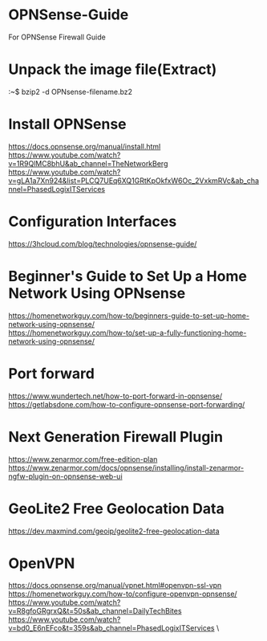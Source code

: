 # OPNSense-Guide
For OPNSense Firewall Guide

# Unpack the image file(Extract)
:~$ bzip2 -d OPNsense-filename.bz2

# Install OPNSense
https://docs.opnsense.org/manual/install.html \
https://www.youtube.com/watch?v=1R9QlMC8bhU&ab_channel=TheNetworkBerg \
https://www.youtube.com/watch?v=gLA1a7Xn924&list=PLCQ7UEq6XQ1GRtKpOkfxW6Oc_2VxkmRVc&ab_channel=PhasedLogixITServices

# Configuration Interfaces
https://3hcloud.com/blog/technologies/opnsense-guide/

# Beginner's Guide to Set Up a Home Network Using OPNsense
https://homenetworkguy.com/how-to/beginners-guide-to-set-up-home-network-using-opnsense/ \
https://homenetworkguy.com/how-to/set-up-a-fully-functioning-home-network-using-opnsense/

# Port forward
https://www.wundertech.net/how-to-port-forward-in-opnsense/ \
https://getlabsdone.com/how-to-configure-opnsense-port-forwarding/

# Next Generation Firewall Plugin
https://www.zenarmor.com/free-edition-plan \
https://www.zenarmor.com/docs/opnsense/installing/install-zenarmor-ngfw-plugin-on-opnsense-web-ui

# GeoLite2 Free Geolocation Data
https://dev.maxmind.com/geoip/geolite2-free-geolocation-data

# OpenVPN
https://docs.opnsense.org/manual/vpnet.html#openvpn-ssl-vpn \
https://homenetworkguy.com/how-to/configure-openvpn-opnsense/ \
https://www.youtube.com/watch?v=R8gfoGRgrxQ&t=50s&ab_channel=DailyTechBites \
https://www.youtube.com/watch?v=bd0_E6nEFco&t=359s&ab_channel=PhasedLogixITServices \

